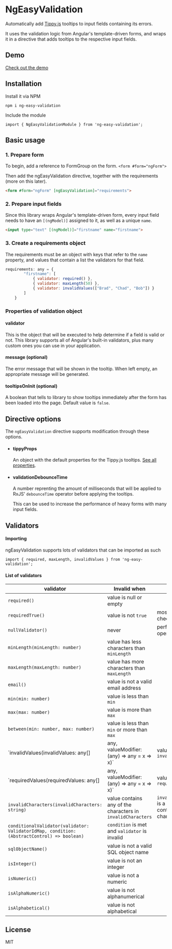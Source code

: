 # NgEasyValidation

Automatically add [Tippy.js](https://atomiks.github.io/tippyjs/v6/getting-started/ "Tippy.js documentation") tooltips to input fields containing its errors. 

It uses the validation logic from Angular's template-driven forms, and wraps it in a directive that adds tooltips to the respective input fields.


## Demo

[Check out the demo](https://stackblitz.com/edit/ng-easy-validation)

## Installation
Install it via NPM

```
npm i ng-easy-validation
```

Include the module

```
import { NgEasyValidationModule } from 'ng-easy-validation';
```

## Basic usage
### 1. Prepare form
To begin, add a reference to FormGroup on the form.
```<form #form="ngForm">```

Then add the ngEasyValidation directive, together with the requirements (more on this later).
```html
<form #form="ngForm" [ngEasyValidation]="requirements">
```

### 2. Prepare input fields

Since this library wraps Angular's template-driven form, every input field needs to have an ```[(ngModel)]``` assigned to it, as well as a unique ```name```.

```html
<input type="text" [(ngModel)]="firstname" name="firstname">
```


### 3. Create a requirements object

The requirements must be an object with keys that refer to the ```name``` property, and values that contain a list the validators for that field.

```javascript
requirements: any = {
        "firstname": [
            { validator: required() },
            { validator: maxLength(50) },
            { validator: invalidValues(["Brad", "Chad", "Bob"]) }
        ]
    }
```

### Properties of validation object

#### validator

This is the object that will be executed to help determine if a field is valid or not. 
This library supports all of Angular's built-in validators, plus many custom ones you can use in your application.

#### message (optional)

The error message that will be shown in the tooltip. When left empty, an appropriate message will be generated.

#### tooltipsOnInit (optional)

A boolean that tells to library to show tooltips immediately after the form has been loaded into the page. Default value is ```false```.

## Directive options

The ```ngEasyValidation``` directive supports modification through these options.

* #### tippyProps

	An object with the default properties for the Tippy.js tooltips. [See all properties](https://atomiks.github.io/tippyjs/v6/all-props/).

* #### validationDebounceTime

	A number reprenting the amount of milliseconds that will be applied to RxJS' ```debounceTime``` operator before applying the tooltips.

	This can be used to increase the performance of heavy forms with many input fields.

## Validators
#### Importing
ngEasyValidation supports lots of validators that can be imported as such
```
import { required, maxLength, invalidValues } from 'ng-easy-validation';
```
 
#### List of validators


validator     | Invalid when|Notes
------------- |-------------|-------------
`required()` | value is null or empty
 `requiredTrue()` | value is not ```true```|mostly used with checkboxes
 `nullValidator()` | never|performs no operation
 `minLength(minLength: number)` | value has less characters than ```minLength```
 `maxLength(maxLength: number)` | value has more characters than ```maxLength```
 `email()` | value is not a valid email address
 `min(min: number)` | value is less than `min`
 `max(max: number)` | value is more than `max`
 `between(min: number, max: number)` | value is less than `min` or more than `max`
 `invalidValues(invalidValues: any[] | any, valueModifier: (any) => any = x => x)` | value is in `invalidValues`|`valueModifier` can be used to modify what was entered before it will be matched. Ex: apply `toLowerCase()` before matching
 `requiredValues(requiredValues: any[] | any, valueModifier: (any) => any = x => x)` | value is not in `requiredValues`|`valueModifier` can be used to modify what was entered before it will be matched. Ex: apply `toLowerCase()` before matching
 `invalidCharacters(invalidCharacters: string)` | value contains any of the characters in `invalidCharacters`|`invalidCharacters` is a string containing all the characters
 `conditionalValidator(validator: ValidatorIdMap, condition: (AbstractControl) => boolean)` | `condition` is met and `validator` is invalid
 `sqlObjectName()` | value is not a valid SQL object name
 `isInteger()` | value is not an integer
 `isNumeric()` | value is not a numeric
 `isAlphaNumeric()` | value is not alphanumerical
 `isAlphabetical()` | value is not alphabetical

 ## License

 MIT